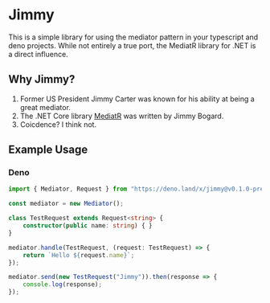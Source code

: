 # Jimmy

This is a simple library for using the mediator pattern in your typescript and deno projects. While not entirely a true port, the MediatR library for .NET is a direct influence.

## Why Jimmy?

1. Former US President Jimmy Carter was known for his ability at being a great mediator.
2. The .NET Core library [MediatR](https://github.com/jbogard/MediatR) was written by Jimmy Bogard.
3. Coicdence?  I think not.

## Example Usage

### Deno

```ts
import { Mediator, Request } from "https://deno.land/x/jimmy@v0.1.0-preview3/mod.ts";

const mediator = new Mediator();

class TestRequest extends Request<string> {
    constructor(public name: string) { }
}

mediator.handle(TestRequest, (request: TestRequest) => {
    return `Hello ${request.name}`;
});

mediator.send(new TestRequest("Jimmy")).then(response => {
    console.log(response);
});
```
